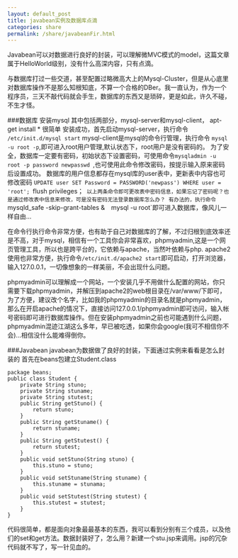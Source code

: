 ```yaml
---
layout: default_post
title: javabean实例及数据库点滴
categories: share
permalink: /share/javabeanFir.html
---
```


Javabean可以对数据进行良好的封装，可以理解微MVC模式的model，这篇文章属于HelloWorld级别，没有什么高深内容，只有点滴。

与数据库打过一些交道，甚至配置过略微高大上的Mysql-Cluster，但是从心底里对数据库操作不是那么知根知底，不算一个合格的DBer。我一直认为，作为一个程序员，三天不敲代码就会手生，数据库的东西又是琐碎，更是如此，许久不碰，不生才怪。

###数据库
安装mysql
其中包括两部分，mysql-server和mysql-client， apt-get install * 很简单
安装成功，首先启动mysql-server，执行命令  `/etc/init.d/mysql start`
mysql-client是mysql的命令行管理，执行命令  `mysql -u root -p`,即可进入root用户管理,默认状态下，root用户是没有密码的。
为了安全，数据库一定要有密码，初始状态下设置密码，可使用命令`mysqladmin -u root -p password newpasswd `,也可使用此命令修改密码，按提示输入原来密码后设置成功。
数据库的用户信息都存在mysql库的user表中，更新表中内容也可修改密码
`UPDATE user SET Password = PASSWORD('newpass') WHERE user = 'root';
`flush privileges；`
以上两条命令即可更改表中密码信息，如果忘记了密码呢？也是通过修改表中信息来修改，可是没有密码无法登录数据库怎么办？
有办法的，执行命令`mysqld_safe -skip-grant-tables &`  `mysql -u root`即可进入数据库，像风儿一样自由...

在命令行执行命令非常方便，也有助于自己对数据库的了解，不过归根到底效率还是不高，对于mysql，相信有一个工具你会非常喜欢，phpmyadmin,这是一个网页管理工具，所以也是跨平台的，它依赖与apache，当然叶依赖与php.
apache2使用也非常方便，执行命令`/etc/init.d/apache2 start`即可启动，打开浏览器，输入127.0.0.1，一切像想象的一样美丽，不会出现什么问题。

phpmyadmin可以理解成一个网站，一个安装几乎不用做什么配置的网站，你只需要下载phpmyadmin，并解压到apache2的web根目录在/var/www/下即可，为了方便，建议改个名字，比如我的phpmyadmin的目录名就是phpmyadmin，那么在开启apache的情况下，直接访问127.0.0.1/phpmyadmin即可访问，输入帐号密码即可进行数据库操作。但在安装phpmyadmin之前也可能遇到什么问题，phpmyadmin混迹江湖这么多年，早已被吃透，如果你会google(我可不相信你不会)...相信没什么能难得倒你。

###Javabean
javabean为数据做了良好的封装，下面通过实例来看看是怎么封装的
首先在beans包建立Student.class
```
package beans;
public class Student {
	private String stuno;
	private String stuname;
	private String stutest;
	public String getStuno() {
		return stuno;
	}
	public String getStuname() {
		return stuname;
	}
	public String getStutest() {
		return stutest;
	}
	public void setStuno(String stuno) {
		this.stuno = stuno;
	}	
	public void setStuname(String stuname) {
		this.stuname = stunama;
	}
	public void setStutest(String stutest) {
		this.stutest = stutest;
	}
}
```
代码很简单，都是面向对象最最基本的东西，我可以看到分别有三个成员，以及他们的set和get方法。数据封装好了，怎么用？新建一个stu.jsp来调用。jsp的冗杂代码就不写了，写一针见血的。
